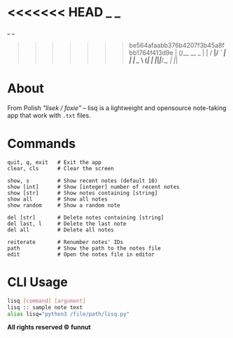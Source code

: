 <<<<<<< HEAD
 _ _
=======
_ _
>>>>>>> be564afaabb376b4207f3b45a8fbb1764f413d9e
| (_)___  __ _
| | / __|/ _` |
| | \__ \ (_| |
|_|_|___/\__, |
            |_|

# About

From Polish *"lisek / foxie"* – lisq is a lightweight and opensource note-taking app that work with `.txt` files.


# Commands

```
quit, q, exit   # Exit the app  
clear, cls      # Clear the screen  

show, s         # Show recent notes (default 10)  
show [int]      # Show [integer] number of recent notes  
show [str]      # Show notes containing [string]  
show all        # Show all notes  
show random     # Show a random note  

del [str]       # Delete notes containing [string]  
del last, l     # Delete the last note  
del all         # Delete all notes  

reiterate       # Renumber notes' IDs  
path            # Show the path to the notes file  
edit            # Open the notes file in editor
```


# CLI Usage

```bash
lisq [command] [argument]
lisq :: sample note text
alias lisq="python3 /file/path/lisq.py"
```

**All rights reserved © funnut**
